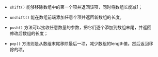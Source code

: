 * `shift()` 能够移除数组中的第一个项并返回该项，同时将数组长度减1；

* `unshift()` 能在数组前端添加任意个项并返回新数组的长度。

* `push()` 方法可以接收任意数量的参数，把它们逐个添加到数组末尾，并返回修改后数组的长度；

* `pop()` 方法则是从数组末尾移除最后一项，减少数组的length值，然后返回移除的项。